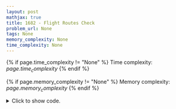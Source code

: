 ```yaml
---
layout: post
mathjax: true
title: 1682 - Flight Routes Check
problem_url: None
tags: None
memory_complexity: None
time_complexity: None
---
```




{% if page.time_complexity != "None" %}
Time complexity: ${{ page.time_complexity }}$
{% endif %}

{% if page.memory_complexity != "None" %}
Memory complexity: ${{ page.memory_complexity }}$
{% endif %}

<details>
<summary>
<p style="display:inline">Click to show code.</p>
</summary>
```cpp
{% raw %}
using namespace std;
using vi = vector<int>;
const int NMAX = 1e5 + 11;
int n, m, x, y, visited[NMAX];
vi g[NMAX], gi[NMAX];
void dfs(int u, const vi gr[], int vval)
{
    visited[u] = vval;
    for (auto v : gr[u])
        if (visited[v] != vval)
            dfs(v, gr, vval);
}
bool vis_check(int vval, int &ans)
{
    for (int u = 1; u <= n; ++u)
    {
        if (visited[u] != vval)
        {
            ans = u;
            return false;
        }
    }
    return true;
}
bool solve(void)
{
    int vval;
    dfs(1, g, vval = 1), x = 1;
    if (not vis_check(vval, y))
        return false;
    dfs(1, gi, vval = 2), y = 1;
    if (not vis_check(vval, x))
        return false;
    return true;
}
int main(void)
{
    int u, v;
    cin >> n >> m;
    for (int i = 0; i < m; ++i)
    {
        cin >> u >> v;
        g[u].push_back(v);
        gi[v].push_back(u);
    }
    if (solve())
        cout << "YES" << endl;
    else
    {
        cout << "NO" << endl;
        cout << x << " " << y;
    }
    return 0;
}

{% endraw %}
```
</details>

